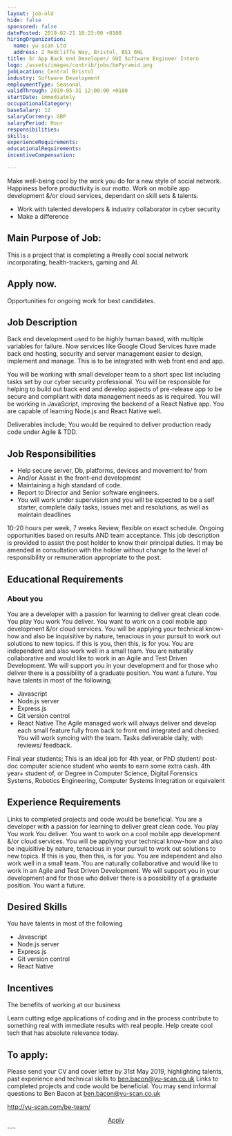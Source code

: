 ```yaml
---
layout: job-old
hide: false
sponsored: false
datePosted: 2019-02-21 10:23:00 +0100
hiringOrganization:
  name: yu-scan Ltd
  address: 2 Redcliffe Way, Bristol, BS1 6NL
title: Sr App Back end Developer/ GUI Software Engineer Intern
logo: /assets/images/contrib/jobs/bePyramid.png
jobLocation: Central Bristol
industry: Software Development
employmentType: Seasonal
validThrough: 2019-05-31 12:00:00 +0100
startDate: immediately
occupationalCategory:
baseSalary: 12
salaryCurrency: GBP
salaryPeriod: Hour
responsibilities:
skills:
experienceRequirements:
educationalRequirements:
incentiveCompensation:

---
```


 Make well-being cool by  the work you
 do for a new style of social network.
 Happiness before productivity is our
 motto. Work on mobile app development
 &/or cloud services, dependant on
 skill sets & talents.
- Work with talented developers  &
industry collaborator in cyber
security
- Make a difference
## Main Purpose of Job:
This is a project that is completing a #really cool social network
incorporating, health-trackers, gaming
and AI.  
## Apply now.  
Opportunities for ongoing work for best candidates.

## Job Description
Back end development used to be highly human based, with multiple variables for failure. Now services like Google Cloud Services have made back end hosting, security and server management easier to design, implement and manage. This is to be integrated with web front end and app.

You will be working with small developer team to a short spec list including tasks set by our cyber security professional. You will be responsible for helping to build out back end and develop aspects of pre-release app to be secure and compliant with data management needs as is required. You will be working in JavaScript, improving the backend of a React Native app. You are capable of learning Node.js and React Native well.

Deliverables include; You would be required to deliver production ready code under Agile & TDD.

## Job Responsibilities
- Help secure server, Db, platforms, devices and movement to/ from
- And/or Assist in the front-end development
- Maintaining a high standard of code.
- Report to Director and Senior software engineers.
- You will work under supervision and you will be expected to be a self starter, complete daily tasks, issues met and resolutions, as well as maintain deadlines

10-20 hours per week, 7 weeks Review, flexible on exact schedule. Ongoing opportunities based on results AND team acceptance. This job description is provided to assist the post holder to know their principal duties. It may be amended in consultation with the holder without change to the level of responsibility or remuneration appropriate to the post.

## Educational Requirements
### About you
You are a developer with a passion for learning to deliver great clean code. You play You work You deliver.  You want to work on a cool mobile app development &/or cloud services. You will be applying your technical know-how and also be inquisitive by  nature, tenacious in your pursuit to work out solutions to new topics.  If this is you, then this, is for you.   You are independent and also work well in a small team. You are naturally collaborative and would like to work in an Agile and Test Driven Development.
We will support you in your development and for those who deliver there is a possibility of a graduate position. You want a future.
You have talents in most of the following;
- Javascript
- Node.js server
- Express.js
- Git version control
- React Native
The Agile managed work will always deliver and develop each small feature fully from back to front end integrated and checked. You will work syncing with the team. Tasks deliverable daily, with reviews/ feedback.

Final year students; This is an ideal job for 4th year, or PhD student/ post-doc computer science student who wants to earn some extra cash. 4th year+ student of, or Degree in Computer Science, Digital Forensics Systems, Robotics Engineering, Computer Systems Integration or equivalent

## Experience Requirements
Links to completed projects and code would be beneficial.
You are a developer with a passion for learning to deliver great clean code. You play You work You deliver. You want to work on a cool mobile app development &/or cloud services. You will be applying your technical know-how and also be inquisitive by nature, tenacious in your pursuit to work out solutions to new topics. If this is you, then this, is for you. You are independent and also work well in a small team. You are naturally collaborative and would like to work in an Agile and Test Driven Development.
We will support you in your development and for those who deliver there is a possibility of a graduate position. You want a future.

## Desired Skills
You have talents in most of the following
- Javascript
- Node.js server
- Express.js
- Git version control
- React Native

## Incentives
The benefits of working at our business

Learn cutting edge applications of coding and in the process contribute to something real with immediate results with real people. Help create cool tech that has absolute relevance today.

## To apply:
Please send your CV and cover letter by 31st May 2019, highlighting talents, past experience and technical skills to ben.bacon@yu-scan.co.uk  Links to completed projects and code would be beneficial. You may send informal questions to Ben Bacon at  ben.bacon@yu-scan.co.uk

http://yu-scan.com/be-team/

<div class="to-apply" style="text-align: center">
  <a class="btn btn--dark" style="margin: 20px" href="http://yu-scan.com/be-team/">
    Apply
  </a>
</div>
---
